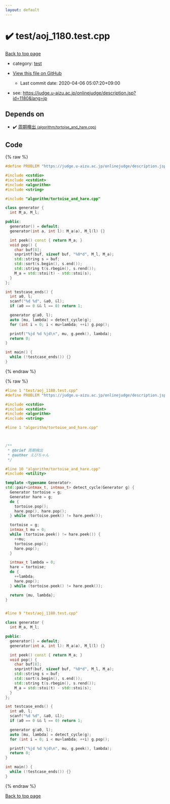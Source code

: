```yaml
---
layout: default
---
```


<!-- mathjax config similar to math.stackexchange -->
<script type="text/javascript" async
  src="https://cdnjs.cloudflare.com/ajax/libs/mathjax/2.7.5/MathJax.js?config=TeX-MML-AM_CHTML">
</script>
<script type="text/x-mathjax-config">
  MathJax.Hub.Config({
    TeX: { equationNumbers: { autoNumber: "AMS" }},
    tex2jax: {
      inlineMath: [ ['$','$'] ],
      processEscapes: true
    },
    "HTML-CSS": { matchFontHeight: false },
    displayAlign: "left",
    displayIndent: "2em"
  });
</script>

<script type="text/javascript" src="https://cdnjs.cloudflare.com/ajax/libs/jquery/3.4.1/jquery.min.js"></script>
<script src="https://cdn.jsdelivr.net/npm/jquery-balloon-js@1.1.2/jquery.balloon.min.js" integrity="sha256-ZEYs9VrgAeNuPvs15E39OsyOJaIkXEEt10fzxJ20+2I=" crossorigin="anonymous"></script>
<script type="text/javascript" src="../../assets/js/copy-button.js"></script>
<link rel="stylesheet" href="../../assets/css/copy-button.css" />


# :heavy_check_mark: test/aoj_1180.test.cpp

<a href="../../index.html">Back to top page</a>

* category: <a href="../../index.html#098f6bcd4621d373cade4e832627b4f6">test</a>
* <a href="{{ site.github.repository_url }}/blob/master/test/aoj_1180.test.cpp">View this file on GitHub</a>
    - Last commit date: 2020-04-06 05:07:20+09:00


* see: <a href="https://judge.u-aizu.ac.jp/onlinejudge/description.jsp?id=1180&lang=jp">https://judge.u-aizu.ac.jp/onlinejudge/description.jsp?id=1180&lang=jp</a>


## Depends on

* :heavy_check_mark: <a href="../../library/algorithm/tortoise_and_hare.cpp.html">周期検出 <small>(algorithm/tortoise_and_hare.cpp)</small></a>


## Code

<a id="unbundled"></a>
{% raw %}
```cpp
#define PROBLEM "https://judge.u-aizu.ac.jp/onlinejudge/description.jsp?id=1180&lang=jp"

#include <cstdio>
#include <cstdint>
#include <algorithm>
#include <string>

#include "algorithm/tortoise_and_hare.cpp"

class generator {
  int M_a, M_l;

public:
  generator() = default;
  generator(int a, int l): M_a(a), M_l(l) {}

  int peek() const { return M_a; }
  void pop() {
    char buf[8];
    snprintf(buf, sizeof buf, "%0*d", M_l, M_a);
    std::string s = buf;
    std::sort(s.begin(), s.end());
    std::string t(s.rbegin(), s.rend());
    M_a = std::stoi(t) - std::stoi(s);
  }
};

int testcase_ends() {
  int a0, l;
  scanf("%d %d", &a0, &l);
  if (a0 == 0 && l == 0) return 1;

  generator g(a0, l);
  auto [mu, lambda] = detect_cycle(g);
  for (int i = 0; i < mu+lambda; ++i) g.pop();

  printf("%jd %d %jd\n", mu, g.peek(), lambda);
  return 0;
}

int main() {
  while (!testcase_ends()) {}
}

```
{% endraw %}

<a id="bundled"></a>
{% raw %}
```cpp
#line 1 "test/aoj_1180.test.cpp"
#define PROBLEM "https://judge.u-aizu.ac.jp/onlinejudge/description.jsp?id=1180&lang=jp"

#include <cstdio>
#include <cstdint>
#include <algorithm>
#include <string>

#line 1 "algorithm/tortoise_and_hare.cpp"



/**
 * @brief 周期検出
 * @author えびちゃん
 */

#line 10 "algorithm/tortoise_and_hare.cpp"
#include <utility>

template <typename Generator>
std::pair<intmax_t, intmax_t> detect_cycle(Generator g) {
  Generator tortoise = g;
  Generator hare = g;
  do {
    tortoise.pop();
    hare.pop(), hare.pop();
  } while (tortoise.peek() != hare.peek());

  tortoise = g;
  intmax_t mu = 0;
  while (tortoise.peek() != hare.peek()) {
    ++mu;
    tortoise.pop();
    hare.pop();
  }

  intmax_t lambda = 0;
  hare = tortoise;
  do {
    ++lambda;
    hare.pop();
  } while (tortoise.peek() != hare.peek());

  return {mu, lambda};
}


#line 9 "test/aoj_1180.test.cpp"

class generator {
  int M_a, M_l;

public:
  generator() = default;
  generator(int a, int l): M_a(a), M_l(l) {}

  int peek() const { return M_a; }
  void pop() {
    char buf[8];
    snprintf(buf, sizeof buf, "%0*d", M_l, M_a);
    std::string s = buf;
    std::sort(s.begin(), s.end());
    std::string t(s.rbegin(), s.rend());
    M_a = std::stoi(t) - std::stoi(s);
  }
};

int testcase_ends() {
  int a0, l;
  scanf("%d %d", &a0, &l);
  if (a0 == 0 && l == 0) return 1;

  generator g(a0, l);
  auto [mu, lambda] = detect_cycle(g);
  for (int i = 0; i < mu+lambda; ++i) g.pop();

  printf("%jd %d %jd\n", mu, g.peek(), lambda);
  return 0;
}

int main() {
  while (!testcase_ends()) {}
}

```
{% endraw %}

<a href="../../index.html">Back to top page</a>

